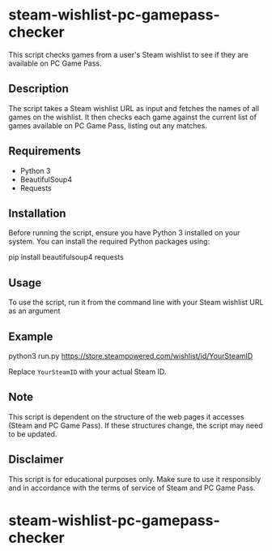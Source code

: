 # steam-wishlist-pc-gamepass-checker

This script checks games from a user's Steam wishlist to see if they are available on PC Game Pass.

## Description

The script takes a Steam wishlist URL as input and fetches the names of all games on the wishlist. It then checks each game against the current list of games available on PC Game Pass, listing out any matches.

## Requirements

- Python 3
- BeautifulSoup4
- Requests

## Installation

Before running the script, ensure you have Python 3 installed on your system. You can install the required Python packages using:

pip install beautifulsoup4 requests

## Usage

To use the script, run it from the command line with your Steam wishlist URL as an argument

## Example
python3 run.py https://store.steampowered.com/wishlist/id/YourSteamID

Replace `YourSteamID` with your actual Steam ID.

## Note

This script is dependent on the structure of the web pages it accesses (Steam and PC Game Pass). If these structures change, the script may need to be updated.

## Disclaimer

This script is for educational purposes only. Make sure to use it responsibly and in accordance with the terms of service of Steam and PC Game Pass.

# steam-wishlist-pc-gamepass-checker
